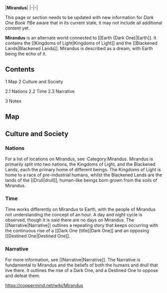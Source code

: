 |**Mirandus**|
|-|-|

This page or section needs to be updated with new information for *Dark One Book 1*!Be aware that in its current state, it may not include all additional content yet.

**Mirandus** is an alternate world connected to [[Earth (Dark One)\|Earth]]. It contains the [[Kingdoms of Light\|Kingdoms of Light]] and the [[Blackened Lands\|Blackened Lands]]. Mirandus is described as a dream, with Earth being the echo of it.

## Contents

1 Map
2 Culture and Society

2.1 Nations
2.2 Time
2.3 Narrative


3 Notes


## Map

## Culture and Society
### Nations
For a list of locations on Mirandus, see :Category:Mirandus.
Mirandus is primarily split into two nations, the Kingdoms of Light, and the Blackened Lands, each the primary home of different beings. The Kingdoms of Light is home to a race of pre-industrial humans, whilst the Blackened Lands are the lands of the [[Drull\|drull]], human-like beings born grown from the soils of Mirandus.

### Time
Time works differently on Mirandus to Earth, with the people of Mirandus not understanding the concept of an hour. A day and night cycle is observed, though it is said there are no days on Mirandus. The [[Narrative\|Narrative]] outlines a repeating story that keeps occurring with the continuous rise of a [[Dark One (title)\|Dark One]] and an opposing [[Destined One\|Destined One]].

### Narrative
For more information, see [[Narrative\|Narrative]].
The Narrative is fundamental to Mirandus and the beliefs of both the humans and drull that live there. It outlines the rise of a Dark One, and a Destined One to oppose and defeat them.



https://coppermind.net/wiki/Mirandus